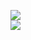 [![](https://img.shields.io/badge/Made%20With-Github%20Spray-lightgrey.svg?style=for-the-badge&logo=github)](https://github.com/Annihil/github-spray#31554)  
[![](https://i.imgur.com/2DrTn0Z.gif)](https://github.com/Annihil/github-spray)